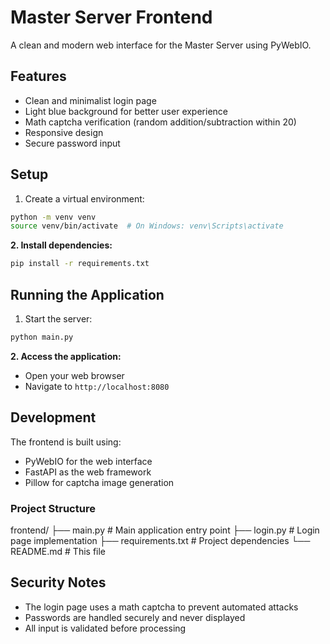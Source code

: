 # Master Server Frontend

A clean and modern web interface for the Master Server using PyWebIO.

## Features

- Clean and minimalist login page
- Light blue background for better user experience
- Math captcha verification (random addition/subtraction within 20)
- Responsive design
- Secure password input

## Setup

1. Create a virtual environment:

```bash
python -m venv venv
source venv/bin/activate  # On Windows: venv\Scripts\activate
```

**2. Install dependencies:**

```bash
pip install -r requirements.txt
```

## Running the Application

1. Start the server:

```bash
python main.py
```

**2. Access the application:**

- Open your web browser
- Navigate to `http://localhost:8080`

## Development

The frontend is built using:

- PyWebIO for the web interface
- FastAPI as the web framework
- Pillow for captcha image generation

### Project Structure

frontend/
├── main.py         # Main application entry point
├── login.py        # Login page implementation
├── requirements.txt # Project dependencies
└── README.md       # This file

## Security Notes

- The login page uses a math captcha to prevent automated attacks
- Passwords are handled securely and never displayed
- All input is validated before processing
